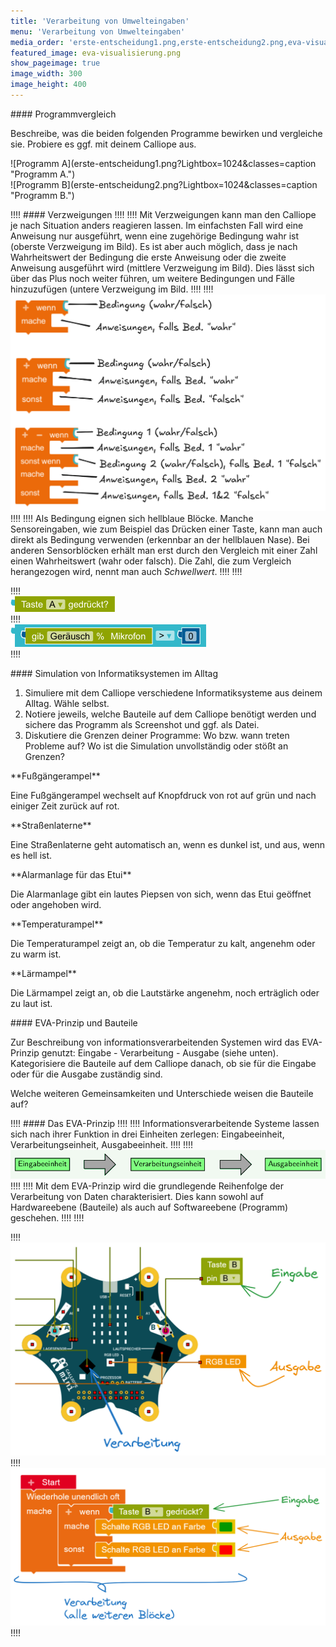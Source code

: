 ```yaml
---
title: 'Verarbeitung von Umwelteingaben'
menu: 'Verarbeitung von Umwelteingaben'
media_order: 'erste-entscheidung1.png,erste-entscheidung2.png,eva-visualisierung.png,calliope-eva-software.png,calliope-eva-hardware.png,verzweigungen.png,bedingung-mit-schwellwert.png,bedingung-taste-A.png'
featured_image: eva-visualisierung.png
show_pageimage: true
image_width: 300
image_height: 400
---
```


<div markdown="1" class="aufgabe">
#### Programmvergleich

Beschreibe, was die beiden folgenden Programme bewirken und vergleiche sie. Probiere es ggf. mit deinem Calliope aus.

<div markdown="1" class="flex-box">
<div markdown="1">![Programm A](erste-entscheidung1.png?Lightbox=1024&classes=caption "Programm A.")</div>
<div markdown="1"> ![Programm B](erste-entscheidung2.png?Lightbox=1024&classes=caption "Programm B.")</div>
</div>
</div>

!!!! #### Verzweigungen
!!!! 
!!!! Mit Verzweigungen kann man den Calliope je nach Situation anders reagieren lassen. Im einfachsten Fall wird eine Anweisung nur ausgeführt, wenn eine zugehörige Bedingung wahr ist (oberste Verzweigung im Bild). Es ist aber auch möglich, dass je nach Wahrheitswert der Bedingung die erste Anweisung oder die zweite Anweisung ausgeführt wird (mittlere Verzweigung im Bild). Dies lässt sich über das Plus noch weiter führen, um weitere Bedingungen und Fälle hinzuzufügen (untere Verzweigung im Bild.
!!!! 
!!!! ![verzweigungen](verzweigungen.png?Lightbox=1024&resize=500&classes=caption "Verschiedene Verzweigungen.")
!!!! 
!!!! Als Bedingung eignen sich hellblaue Blöcke. Manche Sensoreingaben, wie zum Beispiel das Drücken einer Taste, kann man auch direkt als Bedingung verwenden (erkennbar an der hellblauen Nase). Bei anderen Sensorblöcken erhält man erst durch den Vergleich mit einer Zahl einen Wahrheitswert (wahr oder falsch). Die Zahl, die zum Vergleich herangezogen wird, nennt man auch *Schwellwert*.
!!!! 
!!!! <div markdown="1" class="flex-box">
!!!! <div markdown="1">![bedingung-taste-A](bedingung-taste-A.png?classes=caption "Der Sensorblock <Taste A gedrueckt?> liefert <wahr> oder <falsch> (hellblaue Nase) und kann als Bedingung für Verzweigungen verwendet werden.")</div>
!!!! <div markdown="1">![bedingung-mit-schwellwert](bedingung-mit-schwellwert.png?classes=caption "Der Vergleich der Lautstärke mit einem Schwellwert liefert <wahr> oder <falsch> und kann als Bedingung für Verzweigungen genutzt werden.")</div>
!!!! </div>

<div markdown="1" class="aufgabe">
#### Simulation von Informatiksystemen im Alltag

1. Simuliere mit dem Calliope verschiedene Informatiksysteme aus deinem Alltag. Wähle selbst.
2. Notiere jeweils, welche Bauteile auf dem Calliope benötigt werden und sichere das Programm als Screenshot und ggf. als Datei.
3. Diskutiere die Grenzen deiner Programme: Wo bzw. wann treten Probleme auf? Wo ist die Simulation unvollständig oder stößt an Grenzen?


<div class="flex-box">
<div markdown="1" class="example-card">
**Fußgängerampel**

Eine Fußgängerampel wechselt auf Knopfdruck von rot auf grün und nach einiger Zeit zurück auf rot.
</div>
<div markdown="1" class="example-card">
**Straßenlaterne**

Eine Straßenlaterne geht automatisch an, wenn es dunkel ist, und aus, wenn es hell ist.
</div>
<div markdown="1" class="example-card">
**Alarmanlage für das Etui**

Die Alarmanlage gibt ein lautes Piepsen von sich, wenn das Etui geöffnet oder angehoben wird.
</div>
<div markdown="1" class="example-card">
**Temperaturampel**

Die Temperaturampel zeigt an, ob die Temperatur zu kalt, angenehm oder zu warm ist.
</div>
<div markdown="1" class="example-card">
**Lärmampel**

Die Lärmampel zeigt an, ob die Lautstärke angenehm, noch erträglich oder zu laut ist.
</div>
</div>

</div>


<div markdown="1" class="aufgabe">
#### EVA-Prinzip und Bauteile

Zur Beschreibung von informationsverarbeitenden Systemen wird das EVA-Prinzip genutzt: Eingabe - Verarbeitung - Ausgabe (siehe unten). Kategorisiere die Bauteile auf dem Calliope danach, ob sie für die Eingabe oder für die Ausgabe zuständig sind.

Welche weiteren Gemeinsamkeiten und Unterschiede weisen die Bauteile auf?
</div>

!!!! #### Das EVA-Prinzip
!!!! 
!!!! Informationsverarbeitende Systeme lassen sich nach ihrer Funktion in drei Einheiten zerlegen: Eingabeeinheit, Verarbeitungseinheit, Ausgabeeinheit.
!!!! 
!!!! ![Visualisierung des EVA-Prinzips](eva-visualisierung.png)
!!!! 
!!!! Mit dem EVA-Prinzip wird die grundlegende Reihenfolge der Verarbeitung von Daten charakterisiert. Dies kann sowohl auf Hardwareebene (Bauteile) als auch auf Softwareebene (Programm) geschehen.
!!!!
!!!! <div markdown="1" class="flex-box">
!!!! <div markdown="1">![EVA-Prinzip auf Hardwareebene.](calliope-eva-hardware.png?Lightbox=1024&resize=500&classes=caption "EVA-Prinzip auf Hardwareebene.")</div>
!!!! <div markdown="1">![EVA-Prinzip auf Softwareebene.](calliope-eva-software.png?Lightbox=1024&resize=500&classes=caption "EVA-Prinzip auf Softwareebene.")</div>
!!!! </div>

